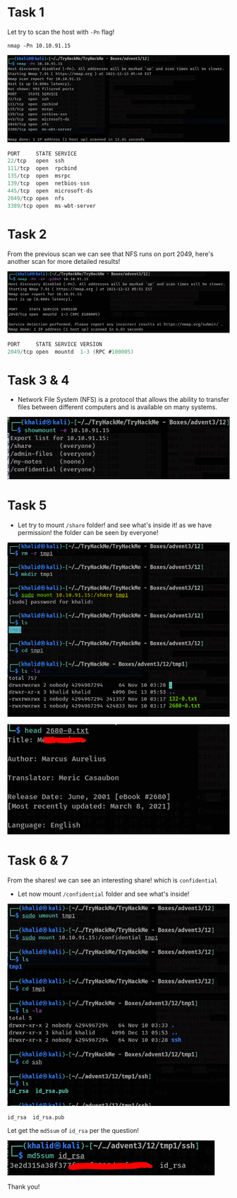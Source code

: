 
# Task 1

Let try to scan the host with ```-Pn``` flag!

```
nmap -Pn 10.10.91.15
```

![****](/Advent%20of%20Cyber%203/Screenshots/Task12/q1.PNG)

``` java
PORT     STATE SERVICE
22/tcp   open  ssh
111/tcp  open  rpcbind
135/tcp  open  msrpc
139/tcp  open  netbios-ssn
445/tcp  open  microsoft-ds
2049/tcp open  nfs
3389/tcp open  ms-wbt-server
```

# Task 2
From the previous scan we can see that NFS runs on port 2049, here's another scan for more detailed results!

![****](/Advent%20of%20Cyber%203/Screenshots/Task12/q2.PNG)

```java
PORT     STATE SERVICE VERSION
2049/tcp open  mountd  1-3 (RPC #100005)
```

# Task 3 & 4

- Network File System (NFS) is a protocol that allows the ability to transfer files between different computers and is available on many systems.

![****](/Advent%20of%20Cyber%203/Screenshots/Task12/q3.PNG)

# Task 5

- Let try to mount ```/share``` folder! and see what's inside it! as we have permission! the folder can be seen by everyone! 

![****](/Advent%20of%20Cyber%203/Screenshots/Task12/q5.PNG)

![****](/Advent%20of%20Cyber%203/Screenshots/Task12/q5-1.PNG)

# Task 6 & 7

From the shares! we can see an interesting share! which is ```confidential```
- Let now mount ```/confidential``` folder and see what's inside!

![****](/Advent%20of%20Cyber%203/Screenshots/Task12/q6.PNG)

```
id_rsa  id_rsa.pub
```

Let get the ```md5sum``` of ```id_rsa``` per the question!

![****](/Advent%20of%20Cyber%203/Screenshots/Task12/q7.PNG)

Thank you!
